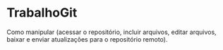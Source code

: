 # TrabalhoGit
Como manipular (acessar o repositório, incluir arquivos, editar arquivos, baixar e enviar atualizações para o repositório remoto).
